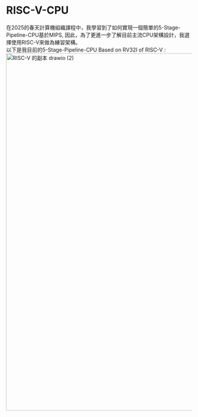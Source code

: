 # RISC-V-CPU
在2025的春天計算機組織課程中，我學習到了如何實現一個簡單的5-Stage-Pipeline-CPU基於MIPS, 因此，為了更進一步了解目前主流CPU架構設計，我選擇使用RISC-V來做為練習架構。  
以下是我目前的5-Stage-Pipeline-CPU Based on RV32I of RISC-V  :  
<img width="2147" height="964" alt="RISC-V 的副本 drawio (2)" src="https://github.com/user-attachments/assets/8f9f5783-ba46-4b96-a9de-866a14257a65" />  
